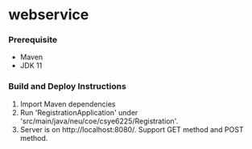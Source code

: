 # webservice
### Prerequisite
- Maven
- JDK 11
### Build and Deploy Instructions
1. Import Maven dependencies
2. Run 'RegistrationApplication' under 'src/main/java/neu/coe/csye6225/Registration'.
3. Server is on http://localhost:8080/. Support GET method and POST method.
